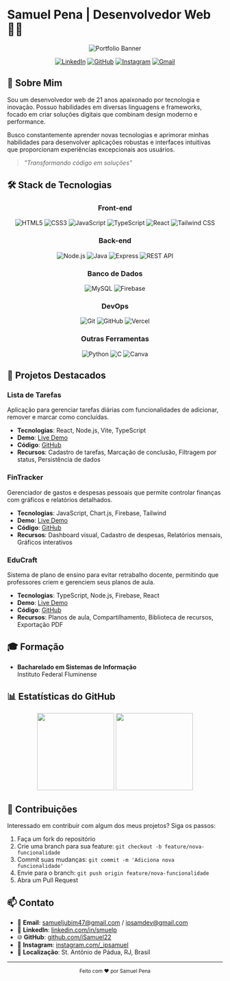 # Samuel Pena | Desenvolvedor Web 👨‍💻

<div align="center">
  
![Portfolio Banner](https://img.shields.io/badge/Portfolio-Samuel%20Pena-blue?style=for-the-badge)
  
[![LinkedIn](https://img.shields.io/badge/LinkedIn-0077B5?style=for-the-badge&logo=linkedin&logoColor=white)](https://linkedin.com/in/smuelp)
[![GitHub](https://img.shields.io/badge/GitHub-100000?style=for-the-badge&logo=github&logoColor=white)](https://github.com/iSamuel22)
[![Instagram](https://img.shields.io/badge/Instagram-E4405F?style=for-the-badge&logo=instagram&logoColor=white)](https://instagram.com/_ipsamuel)
[![Gmail](https://img.shields.io/badge/Gmail-D14836?style=for-the-badge&logo=gmail&logoColor=white)](mailto:samueljubim47@gmail.com)

</div>

## 👋 Sobre Mim

Sou um desenvolvedor web de 21 anos apaixonado por tecnologia e inovação. Possuo habilidades em diversas linguagens e frameworks, focado em criar soluções digitais que combinam design moderno e performance.

Busco constantemente aprender novas tecnologias e aprimorar minhas habilidades para desenvolver aplicações robustas e interfaces intuitivas que proporcionam experiências excepcionais aos usuários.

> *"Transformando código em soluções"*

## 🛠️ Stack de Tecnologias

<div align="center">

### Front-end
![HTML5](https://img.shields.io/badge/HTML5-E34F26?style=for-the-badge&logo=html5&logoColor=white)
![CSS3](https://img.shields.io/badge/CSS3-1572B6?style=for-the-badge&logo=css3&logoColor=white)
![JavaScript](https://img.shields.io/badge/JavaScript-F7DF1E?style=for-the-badge&logo=javascript&logoColor=black)
![TypeScript](https://img.shields.io/badge/TypeScript-007ACC?style=for-the-badge&logo=typescript&logoColor=white)
![React](https://img.shields.io/badge/React-20232A?style=for-the-badge&logo=react&logoColor=61DAFB)
![Tailwind CSS](https://img.shields.io/badge/Tailwind_CSS-38B2AC?style=for-the-badge&logo=tailwind-css&logoColor=white)

### Back-end
![Node.js](https://img.shields.io/badge/Node.js-43853D?style=for-the-badge&logo=node.js&logoColor=white)
![Java](https://img.shields.io/badge/Java-ED8B00?style=for-the-badge&logo=openjdk&logoColor=white)
![Express](https://img.shields.io/badge/Express.js-404D59?style=for-the-badge&logo=express&logoColor=white)
![REST API](https://img.shields.io/badge/REST_API-02569B?style=for-the-badge&logo=rest&logoColor=white)

### Banco de Dados
![MySQL](https://img.shields.io/badge/MySQL-00000F?style=for-the-badge&logo=mysql&logoColor=white)
![Firebase](https://img.shields.io/badge/Firebase-FFCA28?style=for-the-badge&logo=firebase&logoColor=black)

### DevOps
![Git](https://img.shields.io/badge/Git-F05032?style=for-the-badge&logo=git&logoColor=white)
![GitHub](https://img.shields.io/badge/GitHub-100000?style=for-the-badge&logo=github&logoColor=white)
![Vercel](https://img.shields.io/badge/Vercel-000000?style=for-the-badge&logo=vercel&logoColor=white)

### Outras Ferramentas
![Python](https://img.shields.io/badge/Python-14354C?style=for-the-badge&logo=python&logoColor=white)
![C](https://img.shields.io/badge/C-00599C?style=for-the-badge&logo=c&logoColor=white)
![Canva](https://img.shields.io/badge/Canva-00C4CC?style=for-the-badge&logo=canva&logoColor=white)

</div>

## 💼 Projetos Destacados

### Lista de Tarefas
Aplicação para gerenciar tarefas diárias com funcionalidades de adicionar, remover e marcar como concluídas.

- **Tecnologias**: React, Node.js, Vite, TypeScript
- **Demo**: [Live Demo](https://to-do-list-react-nu-two.vercel.app/)
- **Código**: [GitHub](https://github.com/iSamuel22/to-do-list-react)
- **Recursos**: Cadastro de tarefas, Marcação de conclusão, Filtragem por status, Persistência de dados

### FinTracker
Gerenciador de gastos e despesas pessoais que permite controlar finanças com gráficos e relatórios detalhados.

- **Tecnologias**: JavaScript, Chart.js, Firebase, Tailwind
- **Demo**: [Live Demo](https://fin-tracker-one.vercel.app/)
- **Código**: [GitHub](https://github.com/iSamuel22/fin-tracker)
- **Recursos**: Dashboard visual, Cadastro de despesas, Relatórios mensais, Gráficos interativos

### EduCraft
Sistema de plano de ensino para evitar retrabalho docente, permitindo que professores criem e gerenciem seus planos de aula.

- **Tecnologias**: TypeScript, Node.js, Firebase, React
- **Demo**: [Live Demo](https://edu-craft-nine.vercel.app/)
- **Código**: [GitHub](https://github.com/iSamuel22/edu-craft)
- **Recursos**: Planos de aula, Compartilhamento, Biblioteca de recursos, Exportação PDF

## 🎓 Formação

- **Bacharelado em Sistemas de Informação**  
  Instituto Federal Fluminense

## 📊 Estatísticas do GitHub

<div align="center">
  <img height="180em" src="https://github-readme-stats.vercel.app/api?username=iSamuel22&show_icons=true&theme=dracula&include_all_commits=true&count_private=true"/>
  <img height="180em" src="https://github-readme-stats.vercel.app/api/top-langs?username=iSamuel22&layout=compact&langs_count=7&theme=dracula"/>
</div>

## 🤝 Contribuições

Interessado em contribuir com algum dos meus projetos? Siga os passos:

1. Faça um fork do repositório
2. Crie uma branch para sua feature: `git checkout -b feature/nova-funcionalidade`
3. Commit suas mudanças: `git commit -m 'Adiciona nova funcionalidade'`
4. Envie para o branch: `git push origin feature/nova-funcionalidade`
5. Abra um Pull Request

## 📫 Contato

- 📧 **Email**: samueljubim47@gmail.com / ipsamdev@gmail.com
- 💼 **LinkedIn**: [linkedin.com/in/smuelp](https://linkedin.com/in/smuelp)
- 🌐 **GitHub**: [github.com/iSamuel22](https://github.com/iSamuel22)
- 📱 **Instagram**: [instagram.com/_ipsamuel](https://instagram.com/_ipsamuel)
- 📍 **Localização**: St. Antônio de Pádua, RJ, Brasil

---

<div align="center">
  <sub>Feito com ❤️ por Samuel Pena</sub>
</div>
